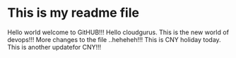 # This is my readme file
Hello world welcome to GitHUB!!!
Hello cloudgurus. This is the new world of devops!!!
More changes to the file ..heheheh!!!
This is CNY holiday today.
This is another updatefor CNY!!!
